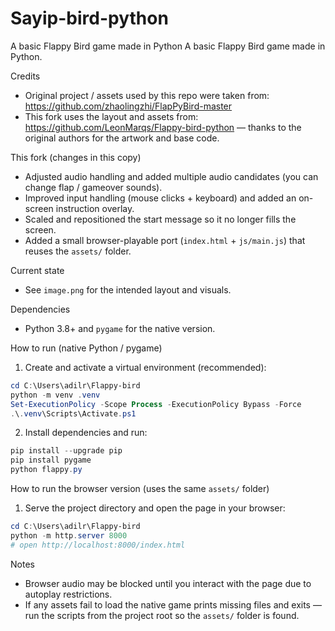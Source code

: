 # Sayip-bird-python
A basic Flappy Bird game made in Python
A basic Flappy Bird game made in Python.

Credits
- Original project / assets used by this repo were taken from: https://github.com/zhaolingzhi/FlapPyBird-master
- This fork uses the layout and assets from: https://github.com/LeonMarqs/Flappy-bird-python — thanks to the original authors for the artwork and base code.

This fork (changes in this copy)
- Adjusted audio handling and added multiple audio candidates (you can change flap / gameover sounds).
- Improved input handling (mouse clicks + keyboard) and added an on-screen instruction overlay.
- Scaled and repositioned the start message so it no longer fills the screen.
- Added a small browser-playable port (`index.html` + `js/main.js`) that reuses the `assets/` folder.

Current state
- See `image.png` for the intended layout and visuals.

Dependencies
- Python 3.8+ and `pygame` for the native version.

How to run (native Python / pygame)
1. Create and activate a virtual environment (recommended):

```powershell
cd C:\Users\adilr\Flappy-bird
python -m venv .venv
Set-ExecutionPolicy -Scope Process -ExecutionPolicy Bypass -Force
.\.venv\Scripts\Activate.ps1
```

2. Install dependencies and run:

```powershell
pip install --upgrade pip
pip install pygame
python flappy.py
```

How to run the browser version (uses the same `assets/` folder)
1. Serve the project directory and open the page in your browser:

```powershell
cd C:\Users\adilr\Flappy-bird
python -m http.server 8000
# open http://localhost:8000/index.html
```

Notes
- Browser audio may be blocked until you interact with the page due to autoplay restrictions.
- If any assets fail to load the native game prints missing files and exits — run the scripts from the project root so the `assets/` folder is found.





